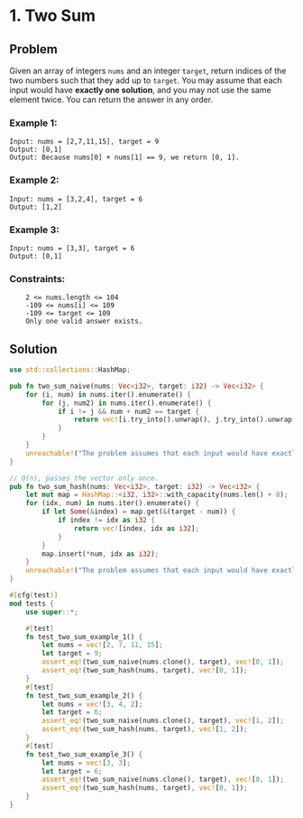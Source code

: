 # 1. Two Sum

## Problem
Given an array of integers `nums` and an integer `target`, return indices of the two numbers such that they add up to `target`.
You may assume that each input would have **exactly one solution**, and you may not use the same element twice. You can return the answer in any order.

### Example 1:
```
Input: nums = [2,7,11,15], target = 9
Output: [0,1]
Output: Because nums[0] + nums[1] == 9, we return [0, 1].
```

### Example 2:
```
Input: nums = [3,2,4], target = 6
Output: [1,2]
```

### Example 3:
```
Input: nums = [3,3], target = 6
Output: [0,1]
```
### Constraints:
```
    2 <= nums.length <= 104
    -109 <= nums[i] <= 109
    -109 <= target <= 109
    Only one valid answer exists.
```

## Solution

```rust
use std::collections::HashMap;

pub fn two_sum_naive(nums: Vec<i32>, target: i32) -> Vec<i32> {
    for (i, num) in nums.iter().enumerate() {
        for (j, num2) in nums.iter().enumerate() {
            if i != j && num + num2 == target {
                return vec![i.try_into().unwrap(), j.try_into().unwrap()];
            }
        }
    }
    unreachable!("The problem assumes that each input would have exactly one solution.");
}

// O(n), passes the vector only once.
pub fn two_sum_hash(nums: Vec<i32>, target: i32) -> Vec<i32> {
    let mut map = HashMap::<i32, i32>::with_capacity(nums.len() + 8);
    for (idx, num) in nums.iter().enumerate() {
        if let Some(&index) = map.get(&(target - num)) {
            if index != idx as i32 {
                return vec![index, idx as i32];
            }
        }
        map.insert(*num, idx as i32);
    }
    unreachable!("The problem assumes that each input would have exactly one solution.");
}

#[cfg(test)]
mod tests {
    use super::*;

    #[test]
    fn test_two_sum_example_1() {
        let nums = vec![2, 7, 11, 15];
        let target = 9;
        assert_eq!(two_sum_naive(nums.clone(), target), vec![0, 1]);
        assert_eq!(two_sum_hash(nums, target), vec![0, 1]);
    }
    #[test]
    fn test_two_sum_example_2() {
        let nums = vec![3, 4, 2];
        let target = 6;
        assert_eq!(two_sum_naive(nums.clone(), target), vec![1, 2]);
        assert_eq!(two_sum_hash(nums, target), vec![1, 2]);
    }
    #[test]
    fn test_two_sum_example_3() {
        let nums = vec![3, 3];
        let target = 6;
        assert_eq!(two_sum_naive(nums.clone(), target), vec![0, 1]);
        assert_eq!(two_sum_hash(nums, target), vec![0, 1]);
    }
}
```
